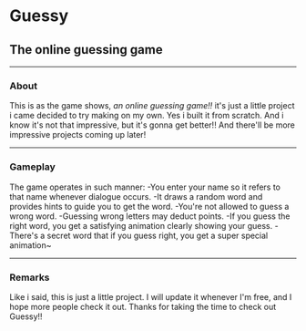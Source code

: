 # Guessy
## The online guessing game

---

### About
This is as the game shows, *an online guessing game!!*
it's just a little project i came decided to try making on my own.
Yes i built it from scratch. And i know it's not that impressive, but it's gonna get better!!
And there'll be more impressive projects coming up later!

---

### Gameplay
The game operates in such manner:
  -You enter your name so it refers to that name whenever dialogue occurs.
  -It draws a random word and provides hints to guide you to get the word.
  -You're not allowed to guess a wrong word.
    -Guessing wrong letters may deduct points.
  -If you guess the right word, you get a satisfying animation clearly showing your guess.
    -There's a secret word that if you guess right, you get a super special animation~

---

### Remarks
Like i said, this is just a little project. I will update it whenever I'm free, and I hope more people check it out.
Thanks for taking the time to check out Guessy!!
